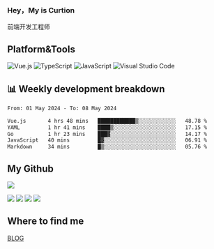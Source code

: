 ### Hey，My is Curtion
前端开发工程师
## Platform&Tools

![Vue.js](https://img.shields.io/badge/-Vue.js-4FC08D?style=flat-square&logo=Vue.js&logoColor=white)
![TypeScript](https://img.shields.io/badge/-TypeScript-007ACC?style=flat-square&logo=typescript&logoColor=white)
![JavaScript](https://img.shields.io/badge/-JavaScript-F7DF1E?style=flat-square&logo=javascript&logoColor=black)
![Visual Studio Code](https://img.shields.io/badge/-VSCode-007ACC?style=flat-square&logo=Visual-Studio-Code&logoColor=white)

## 📊 Weekly development breakdown

<!--START_SECTION:waka-->

```txt
From: 01 May 2024 - To: 08 May 2024

Vue.js       4 hrs 48 mins   ████████████▒░░░░░░░░░░░░   48.78 %
YAML         1 hr 41 mins    ████▒░░░░░░░░░░░░░░░░░░░░   17.15 %
Go           1 hr 23 mins    ███▓░░░░░░░░░░░░░░░░░░░░░   14.17 %
JavaScript   40 mins         █▓░░░░░░░░░░░░░░░░░░░░░░░   06.91 %
Markdown     34 mins         █▒░░░░░░░░░░░░░░░░░░░░░░░   05.76 %
```

<!--END_SECTION:waka-->

## My Github

![](http://github-profile-summary-cards.vercel.app/api/cards/profile-details?username=curtion&theme=nord_bright)

![](http://github-profile-summary-cards.vercel.app/api/cards/stats?username=curtion&theme=nord_bright)
![](http://github-profile-summary-cards.vercel.app/api/cards/productive-time?username=curtion&theme=nord_bright&utcOffset=8)
![](http://github-profile-summary-cards.vercel.app/api/cards/repos-per-language?username=curtion&theme=nord_bright)
![](http://github-profile-summary-cards.vercel.app/api/cards/most-commit-language?username=curtion&theme=nord_bright)

## Where to find me

[BLOG](https://blog.3gxk.net)
